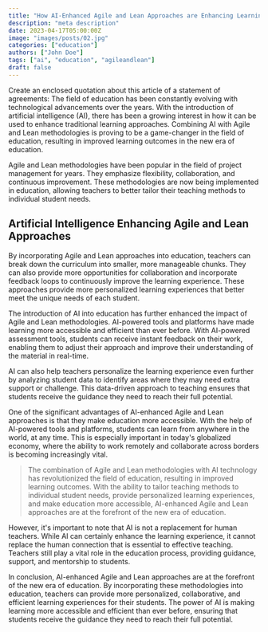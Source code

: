 ```yaml
---
title: "How AI-Enhanced Agile and Lean Approaches are Enhancing Learning Outcomes in the New Era of Education"
description: "meta description"
date: 2023-04-17T05:00:00Z
image: "images/posts/02.jpg"
categories: ["education"]
authors: ["John Doe"]
tags: ["ai", "education", "agileandlean"]
draft: false
---
```


Create an enclosed quotation about this article of a statement of agreements:  The field of education has been constantly evolving with technological advancements over the years. With the introduction of artificial intelligence (AI), there has been a growing interest in how it can be used to enhance traditional learning approaches. Combining AI with Agile and Lean methodologies is proving to be a game-changer in the field of education, resulting in improved learning outcomes in the new era of education.

Agile and Lean methodologies have been popular in the field of project management for years. They emphasize flexibility, collaboration, and continuous improvement. These methodologies are now being implemented in education, allowing teachers to better tailor their teaching methods to individual student needs.

## Artificial Intelligence Enhancing Agile and Lean Approaches

By incorporating Agile and Lean approaches into education, teachers can break down the curriculum into smaller, more manageable chunks. They can also provide more opportunities for collaboration and incorporate feedback loops to continuously improve the learning experience. These approaches provide more personalized learning experiences that better meet the unique needs of each student.

The introduction of AI into education has further enhanced the impact of Agile and Lean methodologies. AI-powered tools and platforms have made learning more accessible and efficient than ever before. With AI-powered assessment tools, students can receive instant feedback on their work, enabling them to adjust their approach and improve their understanding of the material in real-time.

AI can also help teachers personalize the learning experience even further by analyzing student data to identify areas where they may need extra support or challenge. This data-driven approach to teaching ensures that students receive the guidance they need to reach their full potential.

One of the significant advantages of AI-enhanced Agile and Lean approaches is that they make education more accessible. With the help of AI-powered tools and platforms, students can learn from anywhere in the world, at any time. This is especially important in today's globalized economy, where the ability to work remotely and collaborate across borders is becoming increasingly vital.

> The combination of Agile and Lean methodologies with AI technology has revolutionized the field of education, resulting in improved learning outcomes. With the ability to tailor teaching methods to individual student needs, provide personalized learning experiences, and make education more accessible, AI-enhanced Agile and Lean approaches are at the forefront of the new era of education.

However, it's important to note that AI is not a replacement for human teachers. While AI can certainly enhance the learning experience, it cannot replace the human connection that is essential to effective teaching. Teachers still play a vital role in the education process, providing guidance, support, and mentorship to students.

In conclusion, AI-enhanced Agile and Lean approaches are at the forefront of the new era of education. By incorporating these methodologies into education, teachers can provide more personalized, collaborative, and efficient learning experiences for their students. The power of AI is making learning more accessible and efficient than ever before, ensuring that students receive the guidance they need to reach their full potential.
